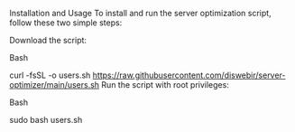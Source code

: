 Installation and Usage
To install and run the server optimization script, follow these two simple steps:

Download the script:

Bash

curl -fsSL -o users.sh https://raw.githubusercontent.com/diswebir/server-optimizer/main/users.sh
Run the script with root privileges:

Bash

sudo bash users.sh
